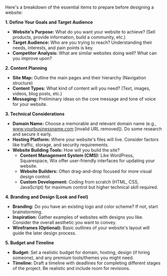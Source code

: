 Here's a breakdown of the essential items to prepare before designing a website:

**1. Define Your Goals and Target Audience**

- **Website's Purpose:** What do you want your website to achieve? (Sell products, provide information, build a community, etc.)
- **Target Audience:** Who are you trying to reach? Understanding their needs, interests, and pain points is key.
- **Competitor Analysis:** What are similar websites doing well? What can you improve upon?

**2. Content Planning**

- **Site Map:** Outline the main pages and their hierarchy (Navigation structure)
- **Content Types:** What kind of content will you need? (Text, images, videos, blog posts, etc.)
- **Messaging:** Preliminary ideas on the core message and tone of voice for your website.

**3. Technical Considerations**

- **Domain Name:** Choose a memorable and relevant domain name (e.g., www.yourbusinessname.com [invalid URL removed]). Do some research and secure it early.
- **Hosting Platform:** Where your website's files will live. Consider factors like traffic, storage, and security requirements.
- **Website Building Tools:** How will you build the site?
    - **Content Management System (CMS):** Like WordPress, Squarespace, Wix offer user-friendly interfaces for updating your website.
    - **Website Builders:** Often drag-and-drop focused for more visual design control.
    - **Custom Development:** Coding from scratch (HTML, CSS, JavaScript) for maximum control but higher technical skill required.

**4. Branding and Design (Look and Feel)**

- **Branding:** Do you have an existing logo and color scheme? If not, start brainstorming.
- **Inspiration:** Gather examples of websites with designs you like. Consider the overall aesthetic you want to convey.
- **Wireframes (Optional):** Basic outlines of your website's layout will guide the later design process.

**5. Budget and Timeline**

- **Budget:** Set a realistic budget for domain, hosting, design (if hiring someone), and any premium tools/themes you might need.
- **Timeline:** Draft a timeline with deadlines for completing different stages of the project. Be realistic and include room for revisions.